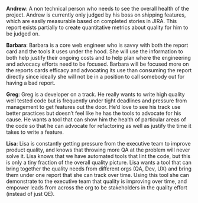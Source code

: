 **Andrew**: A non technical person who needs to see the overall health of the project. Andrew is currently only judged by his boss on shipping features, which are easily measurable based on completed stories in JIRA. This report exists partially to create quantitative metrics about quality for him to be judged on.

**Barbara**: Barbara is a core web engineer who is savvy with both the report card and the tools it uses under the hood. She will use the information to both help justify their ongoing costs and to help plan where the engineering and advocacy efforts need to be focused. Barbara will be focused more on the reports cards efficacy and advocating its use than consuming the report directly since ideally she will not be in a position to call somebody out for having a bad report.

**Greg**: Greg is a developer on a track. He really wants to write high quality well tested code but is frequently under tight deadlines and pressure from management to get features out the door. He’d love to see his track use better practices but doesn’t feel like he has the tools to advocate for his cause. He wants a tool that can show him the health of particular areas of the code so that he can advocate for refactoring as well as justify the time it takes to write a feature.

**Lisa**: Lisa is constantly getting pressure from the executive team to improve product quality, and knows that throwing more QA at the problem will never solve it. Lisa knows that we have automated tools that lint the code, but this is only a tiny fraction of the overall quality picture. Lisa wants a tool that can bring together the quality needs from different orgs (QA, Dev, UX) and bring them under one report that she can track over time. Using this tool she can demonstrate to the executive team that quality is improving over time, and empower leads from across the org to be stakeholders in the quality effort (instead of just QE).

